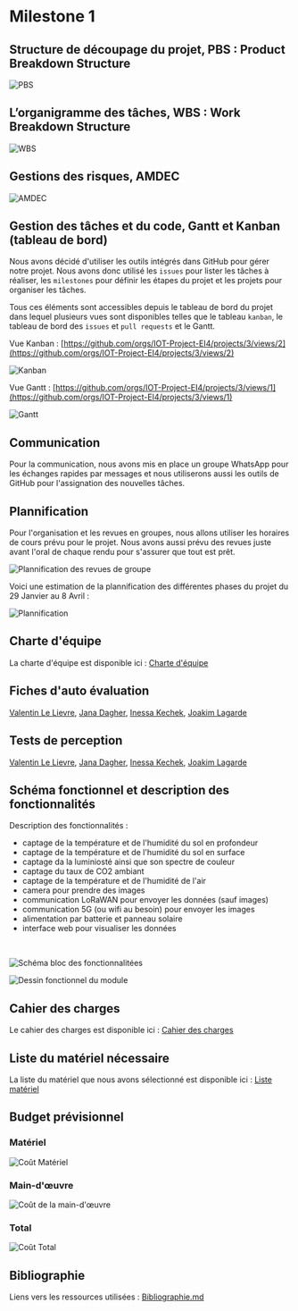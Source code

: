 # Milestone 1

## Structure de découpage du projet, PBS : Product Breakdown Structure

![PBS](../../images/pbs.png)

## L’organigramme des tâches, WBS : Work Breakdown Structure

![WBS](../../images/wbs.png)

## Gestions des risques, AMDEC

![AMDEC](../../images/amdec.png)

## Gestion des tâches et du code, Gantt et Kanban (tableau de bord)

Nous avons décidé d'utiliser les outils intégrés dans GitHub pour gérer notre projet. Nous avons donc utilisé les `issues` pour lister les tâches à réaliser, les `milestones` pour définir les étapes du projet et les projets pour organiser les tâches.

Tous ces éléments sont accessibles depuis le tableau de bord du projet dans lequel plusieurs vues sont disponibles telles que le tableau `kanban`, le tableau de bord des `issues` et `pull requests` et le Gantt.

Vue Kanban : [https://github.com/orgs/IOT-Project-EI4/projects/3/views/2](https://github.com/orgs/IOT-Project-EI4/projects/3/views/2)

![Kanban](../../images/kanban.png)

Vue Gantt : [https://github.com/orgs/IOT-Project-EI4/projects/3/views/1](https://github.com/orgs/IOT-Project-EI4/projects/3/views/1)

![Gantt](../../images/gantt.png)

## Communication

Pour la communication, nous avons mis en place un groupe WhatsApp pour les échanges rapides par messages et nous utiliserons aussi les outils de GitHub pour l'assignation des nouvelles tâches.

## Plannification

Pour l'organisation et les revues en groupes, nous allons utiliser les horaires de cours prévu pour le projet. Nous avons aussi prévu des revues juste avant l'oral de chaque rendu pour s'assurer que tout est prêt.

![Plannification des revues de groupe](../../images/plannification.png)

Voici une estimation de la plannification des différentes phases du projet du 29 Janvier au 8 Avril :

![Plannification](../../images/plannification2.png)

## Charte d'équipe

La charte d'équipe est disponible ici : [Charte d'équipe](management/charte.md)

## Fiches d'auto évaluation

[Valentin Le Lievre](management/fiches%20auto%20evaluation/valentin%20le%20lievre.pdf), [Jana Dagher](management/fiches%20auto%20evaluation/jana%20dagher.pdf), [Inessa Kechek](management/fiches%20auto%20evaluation/inessa%20kechek.pdf), [Joakim Lagarde](management/fiches%20auto%20evaluation/joakim%20lagarde.pdf)

## Tests de perception

[Valentin Le Lievre](management/tests%20de%20perception/valentin%20le%20lievre.xlsx), [Jana Dagher](management/tests%20de%20perception/jana%20dagher.xlsx), [Inessa Kechek](management/tests%20de%20perception/inessa%20kechek.xlsx), [Joakim Lagarde](management/tests%20de%20perception/joakim%20lagarde.xlsx)

## Schéma fonctionnel et description des fonctionnalités

Description des fonctionnalités :

- captage de la température et de l'humidité du sol en profondeur
- captage de la température et de l'humidité du sol en surface
- captage da la luminiosté ainsi que son spectre de couleur
- captage du taux de CO2 ambiant
- captage de la température et de l'humidité de l'air
- camera pour prendre des images
- communication LoRaWAN pour envoyer les données (sauf images)
- communication 5G (ou wifi au besoin) pour envoyer les images
- alimentation par batterie et panneau solaire
- interface web pour visualiser les données

<br />

![Schéma bloc des fonctionnalitées](../../images/bloc%20diagram.png)

![Dessin fonctionnel du module](../../images/module.png)

## Cahier des charges

Le cahier des charges est disponible ici : [Cahier des charges](cahier%20des%20charges.md)

## Liste du matériel nécessaire

La liste du matériel que nous avons sélectionné est disponible ici : [Liste matériel](hardware%20list.md)

## Budget prévisionnel

### Matériel

![Coût Matériel](../../images/cout-materiel.png)

### Main-d'œuvre

![Coût de la main-d'œuvre](../../images/cout-main-doeuvre.png)

### Total

![Coût Total](../../images/cout-total.png)

## Bibliographie

Liens vers les ressources utilisées : [Bibliographie.md](management/bibliographie.md)
